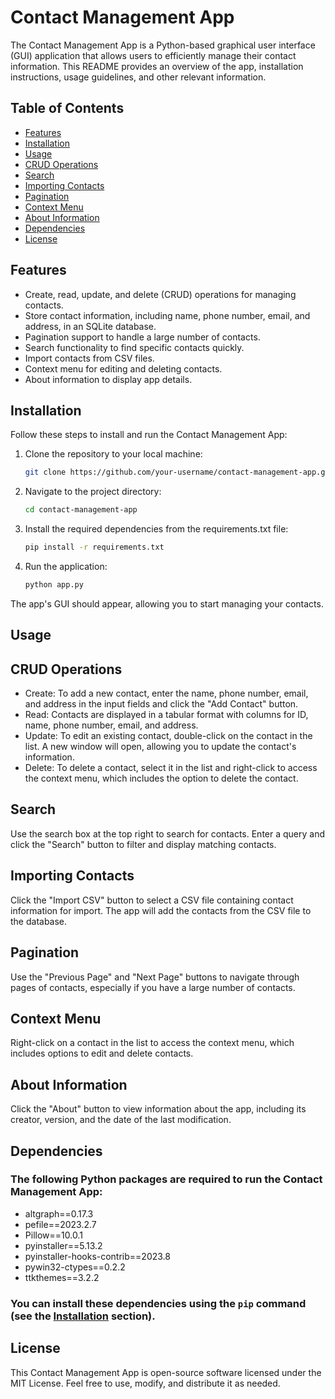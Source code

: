 # Contact Management App

The Contact Management App is a Python-based graphical user interface (GUI) application that allows users to efficiently manage their contact information. This README provides an overview of the app, installation instructions, usage guidelines, and other relevant information.

## Table of Contents

- [Features](#features)
- [Installation](#installation)
- [Usage](#usage)
- [CRUD Operations](#crud-operations)
- [Search](#search)
- [Importing Contacts](#importing-contacts)
- [Pagination](#pagination)
- [Context Menu](#context-menu)
- [About Information](#about-information)
- [Dependencies](#dependencies)
- [License](#license)

## Features

- Create, read, update, and delete (CRUD) operations for managing contacts.
- Store contact information, including name, phone number, email, and address, in an SQLite database.
- Pagination support to handle a large number of contacts.
- Search functionality to find specific contacts quickly.
- Import contacts from CSV files.
- Context menu for editing and deleting contacts.
- About information to display app details.

## Installation

Follow these steps to install and run the Contact Management App:

1. Clone the repository to your local machine:
   ```bash
   git clone https://github.com/your-username/contact-management-app.git
   
2. Navigate to the project directory:
   ```bash
   cd contact-management-app
   
3. Install the required dependencies from the requirements.txt file:
   ```bash
   pip install -r requirements.txt
   
4. Run the application:
   ```bash
   python app.py

The app's GUI should appear, allowing you to start managing your contacts.

## Usage
## CRUD Operations
- Create: To add a new contact, enter the name, phone number, email, and address in the input fields and click the "Add Contact" button.
- Read: Contacts are displayed in a tabular format with columns for ID, name, phone number, email, and address.
- Update: To edit an existing contact, double-click on the contact in the list. A new window will open, allowing you to update the contact's information.
- Delete: To delete a contact, select it in the list and right-click to access the context menu, which includes the option to delete the contact.

## Search
Use the search box at the top right to search for contacts. Enter a query and click the "Search" button to filter and display matching contacts.
## Importing Contacts
Click the "Import CSV" button to select a CSV file containing contact information for import. The app will add the contacts from the CSV file to the database.
## Pagination
Use the "Previous Page" and "Next Page" buttons to navigate through pages of contacts, especially if you have a large number of contacts.
## Context Menu
Right-click on a contact in the list to access the context menu, which includes options to edit and delete contacts.
## About Information
Click the "About" button to view information about the app, including its creator, version, and the date of the last modification.

## Dependencies
### The following Python packages are required to run the Contact Management App:
- altgraph==0.17.3
- pefile==2023.2.7
- Pillow==10.0.1
- pyinstaller==5.13.2
- pyinstaller-hooks-contrib==2023.8
- pywin32-ctypes==0.2.2
- ttkthemes==3.2.2
### You can install these dependencies using the `pip` command (see the [Installation](#installation) section).

## License
This Contact Management App is open-source software licensed under the MIT License. Feel free to use, modify, and distribute it as needed.
